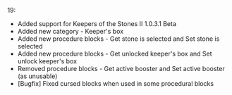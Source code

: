 19:
- Added support for Keepers of the Stones II 1.0.3.1 Beta
- Added new category - Keeper's box
- Added new procedure blocks - Get stone is selected and Set stone is selected
- Added new procedure blocks - Get unlocked keeper's box and Set unlock keeper's box
- Removed procedure blocks - Get active booster and Set active booster (as unusable)
- [Bugfix] Fixed cursed blocks when used in some procedural blocks